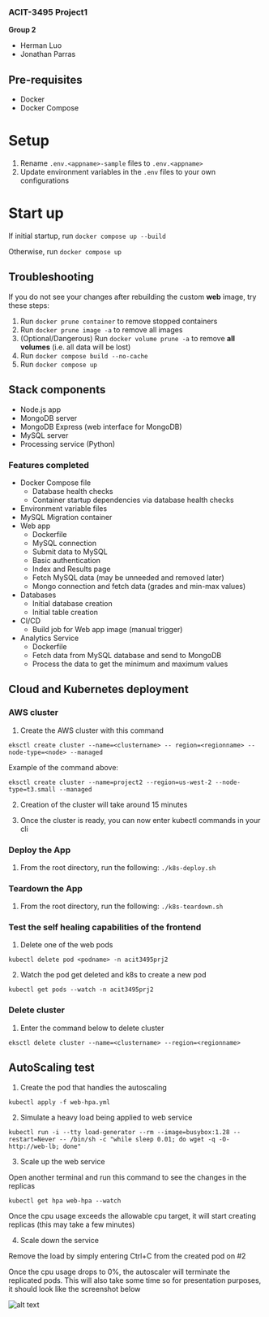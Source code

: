 ### ACIT-3495 Project1

**Group 2**
- Herman Luo
- Jonathan Parras

## Pre-requisites
- Docker
- Docker Compose

# Setup
1. Rename `.env.<appname>-sample` files to `.env.<appname>`
1. Update environment variables in the `.env` files to your own configurations

# Start up
If initial startup, run `docker compose up --build`

Otherwise, run `docker compose up`

## Troubleshooting
If you do not see your changes after rebuilding the custom **web** image, try these steps: 
1. Run `docker prune container` to remove stopped containers
1. Run `docker prune image -a` to remove all images
1. (Optional/Dangerous) Run `docker volume prune -a` to remove **all volumes** (i.e. all data will be lost)
1. Run `docker compose build --no-cache` 
1. Run `docker compose up`

## Stack components
- Node.js app
- MongoDB server
- MongoDB Express (web interface for MongoDB)
- MySQL server
- Processing service (Python)

### Features completed
- Docker Compose file
  - Database health checks
  - Container startup dependencies via database health checks
- Environment variable files
- MySQL Migration container
- Web app
  - Dockerfile
  - MySQL connection
  - Submit data to MySQL
  - Basic authentication
  - Index and Results page
  - Fetch MySQL data (may be unneeded and removed later)
  - Mongo connection and fetch data (grades and min-max values)
- Databases
  - Initial database creation
  - Initial table creation
- CI/CD
  - Build job for Web app image (manual trigger)
- Analytics Service
  - Dockerfile
  - Fetch data from MySQL database and send to MongoDB
  - Process the data to get the minimum and maximum values


## Cloud and Kubernetes deployment

### AWS cluster

1. Create the AWS cluster with this command

```eksctl create cluster --name=<clustername> -- region=<regionname> --node-type=<node> --managed```

Example of the command above:

```eksctl create cluster --name=project2 --region=us-west-2 --node-type=t3.small --managed```

2. Creation of the cluster will take around 15 minutes

3. Once the cluster is ready, you can now enter kubectl commands in your cli

### Deploy the App
1. From the root directory, run the following:
```./k8s-deploy.sh```

### Teardown the App
1. From the root directory, run the following:
```./k8s-teardown.sh```

### Test the self healing capabilities of the frontend

1. Delete one of the web pods

```kubectl delete pod <podname> -n acit3495prj2```

2. Watch the pod get deleted and k8s to create a new pod

```kubectl get pods --watch -n acit3495prj2```

### Delete cluster
1. Enter the command below to delete cluster

```eksctl delete cluster --name=<clustername> --region=<regionname>```


## AutoScaling test
1. Create the pod that handles the autoscaling

```kubectl apply -f web-hpa.yml```

2. Simulate a heavy load being applied to web service

```kubectl run -i --tty load-generator --rm --image=busybox:1.28 --restart=Never -- /bin/sh -c "while sleep 0.01; do wget -q -O- http://web-lb; done"```

3. Scale up the web service

Open another terminal and run this command to see the changes in the replicas

```kubectl get hpa web-hpa --watch```

Once the cpu usage exceeds the allowable cpu target, it will start creating replicas (this may take a few minutes)

4. Scale down the service

Remove the load by simply entering Ctrl+C from the created pod on #2

Once the cpu usage drops to 0%, the autoscaler will terminate the replicated pods. This will also take some time so for presentation purposes, it should look like the screenshot below

![alt text](image.png)